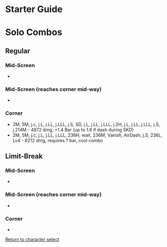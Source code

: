 # Starter Guide

# Solo Combos  

## Regular

### Mid-Screen

- 

### Mid-Screen (reaches corner mid-way)

- 

### Corner

- 2M, 5M, j.c, j.L, j.LL, j.LLL, j.S, SD, j.L, j.LL, j.LLL, j.2H, j.L, j.LL, j.LLL, j.S, j.214M - 4872 dmg, +1.4 Bar (up to 1.6 if dash during SKD) 
- 2M, 5M, j.c, j.L, j.LL, j.LLL, 236H, wait, 236M, Vanish, AirDash, j.S, 236L, Lv4 - 6212 dmg, requires ? bar, cool combo

## Limit-Break

### Mid-Screen

- 

### Mid-Screen (reaches corner mid-way)

- 

### Corner

- 

[Return to character select](./index.md)  
